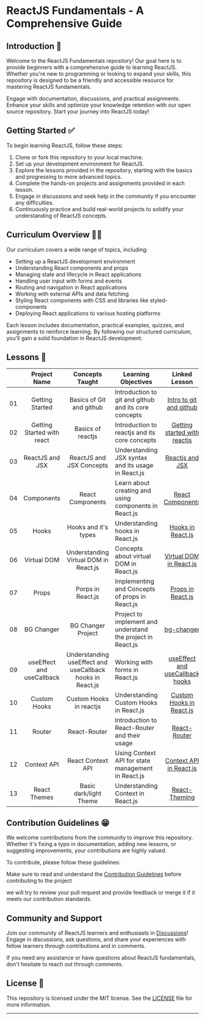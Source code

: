 # ReactJS Fundamentals - A Comprehensive Guide

## Introduction 🥳

Welcome to the ReactJS Fundamentals repository! Our goal here is to provide beginners with a comprehensive guide to learning ReactJS. Whether you're new to programming or looking to expand your skills, this repository is designed to be a friendly and accessible resource for mastering ReactJS fundamentals.

Engage with documentation, discussions, and practical assignments. Enhance your skills and optimize your knowledge retention with our open source repository. Start your journey into ReactJS today!

## Getting Started ✅

To begin learning ReactJS, follow these steps:

1. Clone or fork this repository to your local machine.
2. Set up your development environment for ReactJS.
3. Explore the lessons provided in the repository, starting with the basics and progressing to more advanced topics.
4. Complete the hands-on projects and assignments provided in each lesson.
5. Engage in discussions and seek help in the community if you encounter any difficulties.
6. Continuously practice and build real-world projects to solidify your understanding of ReactJS concepts.

## Curriculum Overview 🧑‍💻

Our curriculum covers a wide range of topics, including:

- Setting up a ReactJS development environment
- Understanding React components and props
- Managing state and lifecycle in React applications
- Handling user input with forms and events
- Routing and navigation in React applications
- Working with external APIs and data fetching
- Styling React components with CSS and libraries like styled-components
- Deploying React applications to various hosting platforms

Each lesson includes documentation, practical examples, quizzes, and assignments to reinforce learning. By following our structured curriculum, you'll gain a solid foundation in ReactJS development.

## Lessons 📜

|   | Project Name | Concepts Taught | Learning Objectives | Linked Lesson |
| :-: | :------------------------------------------------------: | :--------------------------------------------------------------------: | ----------------------------------------------------------------------------------------------------------------------------------- | :----------------------------------------------------------------------------------------------------------------------------: |
| 01 | Getting Started | Basics of Git and github | Introduction to git and github and its core concepts | [Intro to git and github](git-basics/) |
| 02 | Getting Started with react | Basics of reactjs | Introduction to reactjs and its core concepts | [Getting started with reactjs](react-basics/README.md) |
| 03 | ReactJS and JSX | ReactJS and JSX Concepts | Understanding JSX syntax and its usage in React.js | [Reactjs and JSX]() |
| 04 | Components | React Components | Learn about creating and using components in React.js | [React Components](Components/Components.md) |
| 05 | Hooks | Hooks and it's types | Understanding hooks in React.js | [Hooks in React.js](react-hooks/Hooks.md) |
| 06 | Virtual DOM | Understanding Virtual DOM in React.js | Concepts about virtual DOM in React.js | [Virtual DOM in React.js](virtual-dom/virtual-dom.md) |
| 07 |Props | Porps in React.js | Implementing and Concepts of props in React.js | [Props in React.js](props/Props.md) |
| 08 | BG Changer | BG Changer Project | Project to implement and understand the project in React.js | [bg-changer](colorChanger/ColorChanger.md) |
| 09 | useEffect and useCallback | Understanding useEffect and useCallback hooks in React.js | Working with forms in React.js | [useEffect and useCallback hooks](react-hooks/Hooks.md) |
| 10 | Custom Hooks | Custom Hooks in reactjs | Understanding Custom Hooks in React.js | [Custom Hooks in React.js]() |
| 11 | Router | React-Router | Introduction to React-Router and their usage | [React-Router](react-router/React-Router.md) |
| 12 | Context API | React Context API | Using Context API for state management in React.js | [Context API in React.js](contextAPI/ContextAPI.md) |
| 13 | React Themes | Basic dark/light Theme | Understanding Context in React.js | [React-Theming](react-theming/README.md) |

## Contribution Guidelines 😁

We welcome contributions from the community to improve this repository. Whether it's fixing a typo in documentation, adding new lessons, or suggesting improvements, your contributions are highly valued.

To contribute, please follow these guidelines:

Make sure to read and understand the [Contribution Guidelines](HACKTOBERFEST.md) before contributing to the project

<!-- 1. Fork the repository and create a new branch for your contribution.
2. Make your changes or additions to the codebase.
3. Write clear and descriptive commit messages.
4. Test your changes locally to ensure they work as expected.
5. Submit a pull request to the main repository for review.
6. Make sure to make a seperate branch with the name `Test` branch before the pull request
-->
we will try to review your pull request and provide feedback or merge it if it meets our contribution standards.

## Community and Support 

Join our community of ReactJS learners and enthusiasts in [Discussions](https://github.com/AdityaSrivastava185/Reactjs-For-Beginners/discussions)! Engage in discussions, ask questions, and share your experiences with fellow learners through contributions and in comments.

If you need any assistance or have questions about ReactJS fundamentals, don't hesitate to reach out through comments.

## License 📃

This repository is licensed under the MIT license. See the [LICENSE](LICENSE) file for more information.

---

